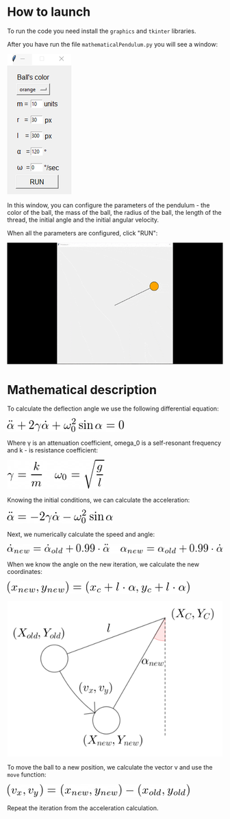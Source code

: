 # How to launch

To run the code you need install the `graphics` and `tkinter` libraries.

After you have run the file `mathematicalPendulum.py` you will see a window:

![Image alt](https://github.com/r0mbeg/mathematicalPendulum/blob/main/pendulumFormulasAndImages/interface.png)

In this window, you can configure the parameters of the pendulum - the color of the ball, the mass of the ball, the radius of the ball, the length of the thread, the initial angle and the initial angular velocity.

When all the parameters are configured, click "RUN":

![Image alt](https://github.com/r0mbeg/mathematicalPendulum/blob/main/pendulumFormulasAndImages/Pendulum.gif)

# Mathematical description

To calculate the deflection angle we use the following differential equation:

![Image alt](https://github.com/r0mbeg/mathematicalPendulum/blob/main/pendulumFormulasAndImages/equation.png)

Where γ is an attenuation coefficient, omega_0 is a self-resonant frequency and k - is resistance coefficient:

![Image alt](https://github.com/r0mbeg/mathematicalPendulum/blob/main/pendulumFormulasAndImages/gammaAndOmega0.png)

Knowing the initial conditions, we can calculate the acceleration:

![Image alt](https://github.com/r0mbeg/mathematicalPendulum/blob/main/pendulumFormulasAndImages/acceleration.png)

Next, we numerically calculate the speed and angle:

![Image alt](https://github.com/r0mbeg/mathematicalPendulum/blob/main/pendulumFormulasAndImages/angleAndVelocity.png)

When we know the angle on the new iteration, we calculate the new coordinates:

![Image alt](https://github.com/r0mbeg/mathematicalPendulum/blob/main/pendulumFormulasAndImages/newCoords.png)

![Image alt](https://github.com/r0mbeg/mathematicalPendulum/blob/main/pendulumFormulasAndImages/nextIteration1.png)

To move the ball to a new position, we calculate the vector v and use the `move` function:

![Image alt](https://github.com/r0mbeg/mathematicalPendulum/blob/main/pendulumFormulasAndImages/move.png)

Repeat the iteration from the acceleration calculation.



